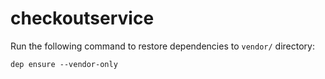 # checkoutservice

Run the following command to restore dependencies to `vendor/` directory:

    dep ensure --vendor-only
 
 
 
 
 
